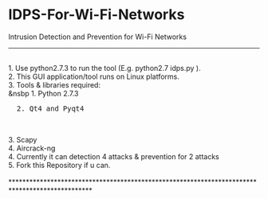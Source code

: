 # IDPS-For-Wi-Fi-Networks
Intrusion Detection and Prevention for Wi-Fi Networks




***********************************************************************************************
</br>
1. Use python2.7.3 to run the tool (E.g.  python2.7 idps.py ). </br>
2. This GUI application/tool runs on Linux platforms. </br>
3. Tools & libraries required: </br>
        &nsbp  1. Python 2.7.3 </br>
        <pre>  2. Qt4 and Pyqt4 </br>
        </pre>  3. Scapy </br>
        </pre>  4. Aircrack-ng </br>
4. Currently it can detection 4 attacks & prevention for 2 attacks </br>
5. Fork this Repository if u can. </br>
</br>
***********************************************************************************************
